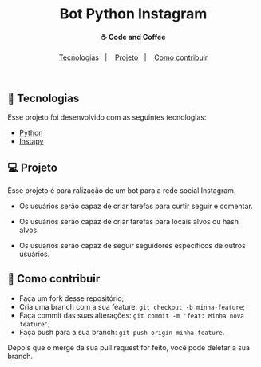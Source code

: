 <h1 align="center" color="red">
 Bot Python Instagram
</h1>

<h4 align="center">
  ☕ Code and Coffee
</h4>

<p align="center">
  <a href="#rocket-tecnologias">Tecnologias</a>&nbsp;&nbsp;&nbsp;|&nbsp;&nbsp;&nbsp;
  <a href="#-projeto">Projeto</a>&nbsp;&nbsp;&nbsp;|&nbsp;&nbsp;&nbsp;
  <a href="#-como-contribuir">Como contribuir</a>
</p>

<br>

## :rocket: Tecnologias

Esse projeto foi desenvolvido com as seguintes tecnologias:

- [Python](https://www.python.org/)
- [Instapy](https://github.com/InstaPy/instapy-quickstart)


## 💻 Projeto

Esse projeto é para ralização de um bot para a rede social Instagram.

- Os usuários serão capaz de criar tarefas para curtir seguir e comentar.

- Os usuários serão capaz de criar tarefas para locais alvos ou hash alvos.

- Os usuarios serão capaz de seguir seguidores especificos de outros usuários.


## 🤔 Como contribuir

- Faça um fork desse repositório;
- Cria uma branch com a sua feature: `git checkout -b minha-feature`;
- Faça commit das suas alterações: `git commit -m 'feat: Minha nova feature'`;
- Faça push para a sua branch: `git push origin minha-feature`.

Depois que o merge da sua pull request for feito, você pode deletar a sua branch.


